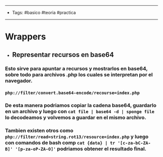 ----
- Tags: #basico #teoria #practica
----

# Wrappers 

- ## Representar recursos en base64 

### Esto sirve para apuntar a recursos y mostrarlos en base64, sobre todo para archivos .php los cuales se interpretan por el navegador. 

### `php://filter/convert.base64-encode/recourse=index.php`

### De esta manera podriamos copiar la cadena base64, guardarlo en un archivo y luego con `cat file | base64 -d | sponge file` lo decodeamos y volvemos a guardar en el mismo archivo.

### Tambien existen otros como `php://filter/read=string.rot13/resource=index.php` y luego con comandos de bash comp `cat {data} | tr '[c-za-bC-ZA-B]' '[p-za-oP-ZA-O]'` podriamos obtener el resultado final.